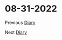 # 08-31-2022

Previous [Diary](https://aryanmangla23.github.io/08-28-2022/)

Next [Diary](https://aryanmangla23.github.io/09-01-2022/)
